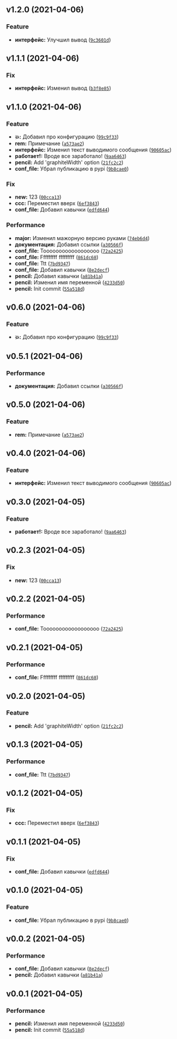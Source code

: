 <!--next-version-placeholder-->

## v1.2.0 (2021-04-06)
### Feature
* **интерфейс:** Улучшил вывод ([`9c3601d`](https://github.com/EvgeniyBurdin/sem_release/commit/9c3601d1e13bcfedbcee7dee59adf0c85e65bb3e))

## v1.1.1 (2021-04-06)
### Fix
* **интерфейс:** Изменил вывод ([`b3f8e85`](https://github.com/EvgeniyBurdin/sem_release/commit/b3f8e85e7215f2d430d469174d1d0df8d0a7bace))

## v1.1.0 (2021-04-06)
### Feature
* **:boom::** Добавил про конфигурацию ([`99c9f33`](https://github.com/EvgeniyBurdin/sem_release/commit/99c9f33ba73f9661332feabf00a6e4ce6eb2ee91))
* **rem:** Примечание ([`a573ae2`](https://github.com/EvgeniyBurdin/sem_release/commit/a573ae267a68f2c831e74fedeb2d7188c326f7cd))
* **интерфейс:** Изменил текст выводимого сообщения ([`90605ac`](https://github.com/EvgeniyBurdin/sem_release/commit/90605ac17d32276c27bc744392c5287304d47f4c))
* **работает!:** Вроде все заработало! ([`9aa6463`](https://github.com/EvgeniyBurdin/sem_release/commit/9aa646308be0c799a6dad4624313cce5895540d4))
* **pencil:** Add 'graphiteWidth' option ([`21fc2c2`](https://github.com/EvgeniyBurdin/sem_release/commit/21fc2c2332f326d4a2e0693268f7b9b5e6d3c178))
* **conf_file:** Убрал публикацию в pypi ([`9b8cae0`](https://github.com/EvgeniyBurdin/sem_release/commit/9b8cae0c39d4e7493b0afb8ee59c758e64348260))

### Fix
* **new:** 123 ([`00cca13`](https://github.com/EvgeniyBurdin/sem_release/commit/00cca13a973338245d550a4f3d7c3834a510b748))
* **ccc:** Переместил вверх ([`6ef3843`](https://github.com/EvgeniyBurdin/sem_release/commit/6ef3843e1cc75e7d297a7b9ed101b4999ec33cca))
* **conf_file:** Добавил кавычки ([`edfd644`](https://github.com/EvgeniyBurdin/sem_release/commit/edfd644d7932cb39d6ae2cc11853ff65fcde75af))

### Performance
* **major:** Изменил мажорную версию руками ([`74eb6d4`](https://github.com/EvgeniyBurdin/sem_release/commit/74eb6d4dccbdca60a3015f51c805173fcbdbfe06))
* **документация:** Добавил ссылки ([`a30566f`](https://github.com/EvgeniyBurdin/sem_release/commit/a30566fa7e0fdefd57cda473e42fcb575fefc09a))
* **conf_file:** Toooooooooooooooooo ([`72a2425`](https://github.com/EvgeniyBurdin/sem_release/commit/72a2425a6d718754c991ecb5e786d6f8e8fe24c7))
* **conf_file:** Fffffffff fffffffff ([`861dc68`](https://github.com/EvgeniyBurdin/sem_release/commit/861dc685164c46a7d595a8bdb453557b70648cf2))
* **conf_file:** Ttt ([`7bd9347`](https://github.com/EvgeniyBurdin/sem_release/commit/7bd934731d219967758a3726ab689b11a3894830))
* **conf_file:** Добавил кавычки ([`8e2decf`](https://github.com/EvgeniyBurdin/sem_release/commit/8e2decf24d962e99e5bcd604a734d84559f17811))
* **pencil:** Добавил кавычки ([`a81b41a`](https://github.com/EvgeniyBurdin/sem_release/commit/a81b41a5870765bdff1560377c7571f2ee872f7f))
* **pencil:** Изменил имя переменной ([`4233d50`](https://github.com/EvgeniyBurdin/sem_release/commit/4233d507309b2af6693aa2ecac3fac310cae6192))
* **pencil:** Init commit ([`55a518d`](https://github.com/EvgeniyBurdin/sem_release/commit/55a518d38c791e3cb95c837a934512247564d5cd))

## v0.6.0 (2021-04-06)
### Feature
* **:boom::** Добавил про конфигурацию ([`99c9f33`](https://github.com/EvgeniyBurdin/sem_release/commit/99c9f33ba73f9661332feabf00a6e4ce6eb2ee91))

## v0.5.1 (2021-04-06)
### Performance
* **документация:** Добавил ссылки ([`a30566f`](https://github.com/EvgeniyBurdin/sem_release/commit/a30566fa7e0fdefd57cda473e42fcb575fefc09a))

## v0.5.0 (2021-04-06)
### Feature
* **rem:** Примечание ([`a573ae2`](https://github.com/EvgeniyBurdin/sem_release/commit/a573ae267a68f2c831e74fedeb2d7188c326f7cd))

## v0.4.0 (2021-04-06)
### Feature
* **интерфейс:** Изменил текст выводимого сообщения ([`90605ac`](https://github.com/EvgeniyBurdin/sem_release/commit/90605ac17d32276c27bc744392c5287304d47f4c))

## v0.3.0 (2021-04-05)
### Feature
* **работает!:** Вроде все заработало! ([`9aa6463`](https://github.com/EvgeniyBurdin/sem_release/commit/9aa646308be0c799a6dad4624313cce5895540d4))

## v0.2.3 (2021-04-05)
### Fix
* **new:** 123 ([`00cca13`](https://github.com/EvgeniyBurdin/sem_release/commit/00cca13a973338245d550a4f3d7c3834a510b748))

## v0.2.2 (2021-04-05)
### Performance
* **conf_file:** Toooooooooooooooooo ([`72a2425`](https://github.com/EvgeniyBurdin/sem_release/commit/72a2425a6d718754c991ecb5e786d6f8e8fe24c7))

## v0.2.1 (2021-04-05)
### Performance
* **conf_file:** Fffffffff fffffffff ([`861dc68`](https://github.com/EvgeniyBurdin/sem_release/commit/861dc685164c46a7d595a8bdb453557b70648cf2))

## v0.2.0 (2021-04-05)
### Feature
* **pencil:** Add 'graphiteWidth' option ([`21fc2c2`](https://github.com/EvgeniyBurdin/sem_release/commit/21fc2c2332f326d4a2e0693268f7b9b5e6d3c178))

## v0.1.3 (2021-04-05)
### Performance
* **conf_file:** Ttt ([`7bd9347`](https://github.com/EvgeniyBurdin/sem_release/commit/7bd934731d219967758a3726ab689b11a3894830))

## v0.1.2 (2021-04-05)
### Fix
* **ccc:** Переместил вверх ([`6ef3843`](https://github.com/EvgeniyBurdin/sem_release/commit/6ef3843e1cc75e7d297a7b9ed101b4999ec33cca))

## v0.1.1 (2021-04-05)
### Fix
* **conf_file:** Добавил кавычки ([`edfd644`](https://github.com/EvgeniyBurdin/sem_release/commit/edfd644d7932cb39d6ae2cc11853ff65fcde75af))

## v0.1.0 (2021-04-05)
### Feature
* **conf_file:** Убрал публикацию в pypi ([`9b8cae0`](https://github.com/EvgeniyBurdin/sem_release/commit/9b8cae0c39d4e7493b0afb8ee59c758e64348260))

## v0.0.2 (2021-04-05)
### Performance
* **conf_file:** Добавил кавычки ([`8e2decf`](https://github.com/EvgeniyBurdin/sem_release/commit/8e2decf24d962e99e5bcd604a734d84559f17811))
* **pencil:** Добавил кавычки ([`a81b41a`](https://github.com/EvgeniyBurdin/sem_release/commit/a81b41a5870765bdff1560377c7571f2ee872f7f))

## v0.0.1 (2021-04-05)
### Performance
* **pencil:** Изменил имя переменной ([`4233d50`](https://github.com/EvgeniyBurdin/sem_release/commit/4233d507309b2af6693aa2ecac3fac310cae6192))
* **pencil:** Init commit ([`55a518d`](https://github.com/EvgeniyBurdin/sem_release/commit/55a518d38c791e3cb95c837a934512247564d5cd))
